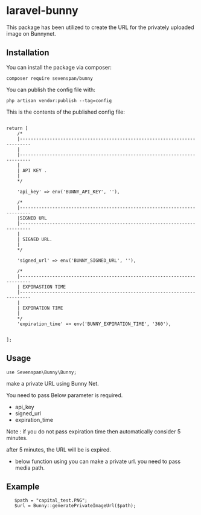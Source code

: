 # laravel-bunny

This package has been utilized to create the URL for the privately uploaded image on Bunnynet.

## Installation

You can install the package via composer:

```
composer require sevenspan/bunny
```

You can publish the config file with:

```
php artisan vendor:publish --tag=config
```
This is the contents of the published config file:

```

return [
    /*
    |--------------------------------------------------------------------------
    | 
    |--------------------------------------------------------------------------
    |
    | API KEY .
    |
    */

    'api_key' => env('BUNNY_API_KEY', ''),

    /*
    |--------------------------------------------------------------------------
    |SIGNED URL
    |--------------------------------------------------------------------------
    |
    | SIGNED URL.
    |
    */

    'signed_url' => env('BUNNY_SIGNED_URL', ''),

    /*
    |--------------------------------------------------------------------------
    | EXPIRASTION TIME
    |--------------------------------------------------------------------------
    |
    | EXPIRATION TIME
    |
    */
    'expiration_time' => env('BUNNY_EXPIRATION_TIME', '360'),


];
```
## Usage
```
use Sevenspan\Bunny\Bunny;
```
make a private URL using Bunny Net.

You need to pass Below parameter is required.

- api_key
- signed_url
- expiration_time

Note : if you do not pass expiration time then automatically consider 5 minutes. 

after 5 minutes, the URL will be is expired.


- below function using you can make a private url.
  you need to pass media path.

## Example
```
   $path = "capital_test.PNG";
   $url = Bunny::generatePrivateImageUrl($path);
```   

